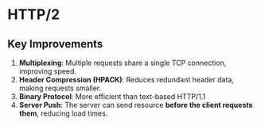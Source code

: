 # HTTP/2

## Key Improvements
1. **Multiplexing**: Multiple requests share a single TCP connection, improving speed. 
2. **Header Compression (HPACK)**: Reduces redundant header data, making requests smaller.
3. **Binary Protocol**: More efficient than text-based HTTP/1.1
4. **Server Push**: The server can send resource **before the client requests them**, reducing load times.

